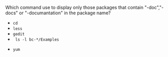  Which command use to display only those packages that contain "-doc","-docs" or "-documantation" in the package name?


* `cd`
* `less`
* `gedit`
* ` ls -l bc-*/Examples`
+ `yum `
